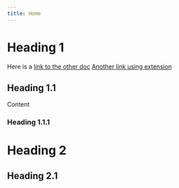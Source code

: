 ```yaml
---
title: Home
---
```


# Heading 1

Here is a [link to the other doc](#second-doc-heading)
[Another link using extension](/second.djot#second-doc-heading)

## Heading 1.1

Content

### Heading 1.1.1

# Heading 2

## Heading 2.1
